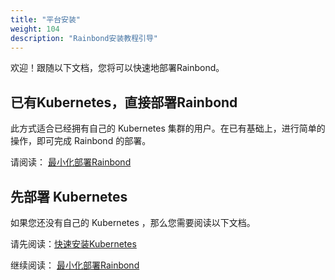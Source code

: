 ```yaml
---
title: "平台安装"
weight: 104
description: "Rainbond安装教程引导"
---
```


欢迎！跟随以下文档，您将可以快速地部署Rainbond。



## 已有Kubernetes，直接部署Rainbond

此方式适合已经拥有自己的 Kubernetes 集群的用户。在已有基础上，进行简单的操作，即可完成 Rainbond 的部署。

请阅读： [最小化部署Rainbond](/docs/user-operations/install/minimal_install) 

## 先部署 Kubernetes

如果您还没有自己的 Kubernetes ，那么您需要阅读以下文档。

请先阅读：[快速安装Kubernetes](/docs/user-operations/install/k8s-install)

继续阅读： [最小化部署Rainbond](/docs/user-operations/install/minimal_install)
